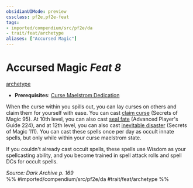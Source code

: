```yaml
---
obsidianUIMode: preview
cssclass: pf2e,pf2e-feat
tags:
- imported/compendium/src/pf2e/da
- trait/feat/archetype
aliases: ["Accursed Magic"]
---
```

# Accursed Magic  *Feat 8*  
[archetype](archetype.md)  

- **Prerequisites**: [Curse Maelstrom Dedication](curse-maelstrom-dedication-da.md)

When the curse within you spills out, you can lay curses on others and claim them for yourself with ease. You can cast [claim curse](../spells/claim-curse-som.md) (Secrets of Magic 95). At 10th level, you can also cast [seal fate](../spells/seal-fate-apg.md) (Advanced Player's Guide 224), and at 12th level, you can also cast [inevitable disaster](../spells/inevitable-disaster-som.md) (Secrets of Magic 111). You can cast these spells once per day as occult innate spells, but only while within your curse maelstrom state.

If you couldn't already cast occult spells, these spells use Wisdom as your spellcasting ability, and you become trained in spell attack rolls and spell DCs for occult spells.

*Source: Dark Archive p. 169*  
%% #imported/compendium/src/pf2e/da #trait/feat/archetype %%